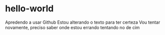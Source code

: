 # hello-world
Apredendo a usar Github
Estou alterando o texto para ter certeza
Vou tentar novamente, preciso saber onde estou errando
tentando no de cim
